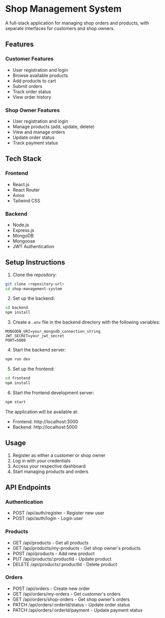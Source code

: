 # Shop Management System

A full-stack application for managing shop orders and products, with separate interfaces for customers and shop owners.

## Features

### Customer Features
- User registration and login
- Browse available products
- Add products to cart
- Submit orders
- Track order status
- View order history

### Shop Owner Features
- User registration and login
- Manage products (add, update, delete)
- View and manage orders
- Update order status
- Track payment status

## Tech Stack

### Frontend
- React.js
- React Router
- Axios
- Tailwind CSS

### Backend
- Node.js
- Express.js
- MongoDB
- Mongoose
- JWT Authentication

## Setup Instructions

1. Clone the repository:
```bash
git clone <repository-url>
cd shop-management-system
```

2. Set up the backend:
```bash
cd backend
npm install
```

3. Create a `.env` file in the backend directory with the following variables:
```
MONGODB_URI=your_mongodb_connection_string
JWT_SECRET=your_jwt_secret
PORT=5000
```

4. Start the backend server:
```bash
npm run dev
```

5. Set up the frontend:
```bash
cd frontend
npm install
```

6. Start the frontend development server:
```bash
npm start
```

The application will be available at:
- Frontend: http://localhost:3000
- Backend: http://localhost:5000

## Usage

1. Register as either a customer or shop owner
2. Log in with your credentials
3. Access your respective dashboard
4. Start managing products and orders

## API Endpoints

### Authentication
- POST /api/auth/register - Register new user
- POST /api/auth/login - Login user

### Products
- GET /api/products - Get all products
- GET /api/products/my-products - Get shop owner's products
- POST /api/products - Add new product
- PUT /api/products/:productId - Update product
- DELETE /api/products/:productId - Delete product

### Orders
- POST /api/orders - Create new order
- GET /api/orders/my-orders - Get customer's orders
- GET /api/orders/shop-orders - Get shop owner's orders
- PATCH /api/orders/:orderId/status - Update order status
- PATCH /api/orders/:orderId/payment - Update payment status
